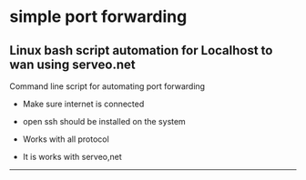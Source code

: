 # simple port forwarding

Linux bash script automation for Localhost to wan using serveo.net
-------------------------------------------

Command line script for automating port forwarding

- Make sure internet is connected

- open ssh should be installed on the system

- Works with all protocol 

- It is works with serveo,net
------------------------------------------

